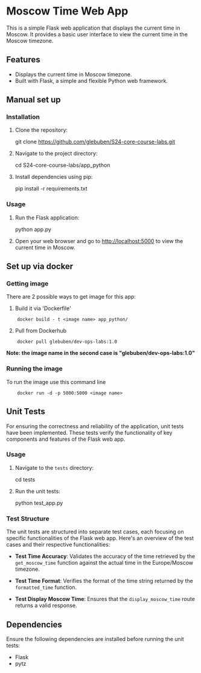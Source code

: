 # Moscow Time Web App

This is a simple Flask web application that displays the current time in Moscow. It provides a basic user interface to view the current time in the Moscow timezone.

## Features

- Displays the current time in Moscow timezone.
- Built with Flask, a simple and flexible Python web framework.

## Manual set up
### Installation
1. Clone the repository:

   
    git clone https://github.com/glebuben/S24-core-course-labs.git
    
2. Navigate to the project directory:

   
    cd S24-core-course-labs/app_python
    
3. Install dependencies using pip:

   
    pip install -r requirements.txt
    
### Usage

1. Run the Flask application:

   
    python app.py
    
2. Open your web browser and go to [http://localhost:5000](http://localhost:5000) to view the current time in Moscow.

## Set up via docker
### Getting image
There are 2 possible ways to get image for this app:
1. Build it via 'Dockerfile'
```
    docker build - t <image name> app_python/
```

2. Pull from Dockerhub
```
    docker pull glebuben/dev-ops-labs:1.0
```
**Note: the image name in the second case is "glebuben/dev-ops-labs:1.0"**
### Running the image
To run the image use this command line
```
    docker run -d -p 5000:5000 <image name>
```

## Unit Tests

For ensuring the correctness and reliability of the application, unit tests have been implemented. These tests verify the functionality of key components and features of the Flask web app.

### Usage

1. Navigate to the `tests` directory:

    
    cd tests
   

2. Run the unit tests:

    
    python test_app.py
   

### Test Structure

The unit tests are structured into separate test cases, each focusing on specific functionalities of the Flask web app. Here's an overview of the test cases and their respective functionalities:

- **Test Time Accuracy**: Validates the accuracy of the time retrieved by the `get_moscow_time` function against the actual time in the Europe/Moscow timezone.

- **Test Time Format**: Verifies the format of the time string returned by the `formatted_time` function.

- **Test Display Moscow Time**: Ensures that the `display_moscow_time` route returns a valid response.

## Dependencies

Ensure the following dependencies are installed before running the unit tests:

- Flask
- pytz